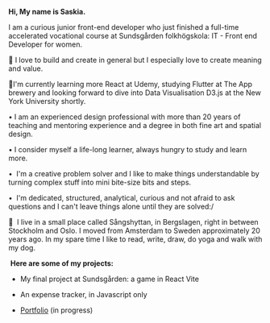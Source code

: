 **Hi, My name is Saskia.**

I am a curious junior front-end developer who just finished a full-time accelerated vocational course at Sundsgården folkhögskola: IT - Front end Developer for women.

💛 I love to build and create in general but I especially love to create meaning and value.

🌱I'm currently learning more React at Udemy, studying Flutter at The App brewery and looking forward to dive into Data Visualisation D3.js at the New York University shortly.

• I am an experienced design professional with more than 20 years of teaching and mentoring experience and a degree in both fine art and spatial design.

• I consider myself a life-long learner, always hungry to study and learn more.

•  I'm a creative problem solver and I like to make things understandable by turning complex stuff into mini bite-size bits and steps.

•  I'm dedicated, structured, analytical, curious and not afraid to ask questions and I can't leave things alone until they are solved:/

🌲  I live in a small place called Sångshyttan, in Bergslagen, right in between Stockholm and Oslo. I moved from Amsterdam to Sweden approximately 20 years ago. In my spare time I like to read, write, draw, do yoga and walk with my dog.

 **Here are some of my projects:**

*   My final project at Sundsgården: a game in React Vite 
    
*   An expense tracker, in Javascript only
    
*   [Portfolio](http://localhost:3000/MyPortfolio) (in progress)
